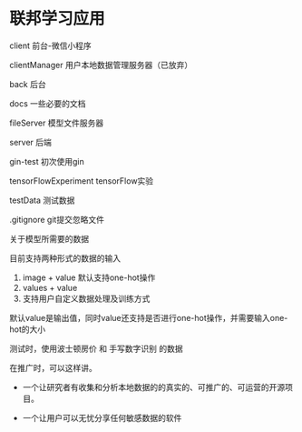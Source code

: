 # 联邦学习应用

client 前台-微信小程序

clientManager 用户本地数据管理服务器（已放弃）

back 后台

docs 一些必要的文档

fileServer 模型文件服务器

server  后端

gin-test 初次使用gin

tensorFlowExperiment tensorFlow实验

testData 测试数据

.gitignore git提交忽略文件

关于模型所需要的数据

目前支持两种形式的数据的输入

1. image + value 默认支持one-hot操作
2. values + value
3. 支持用户自定义数据处理及训练方式

默认value是输出值，同时value还支持是否进行one-hot操作，并需要输入one-hot的大小


测试时，使用波士顿房价 和 手写数字识别 的数据

在推广时，可以这样讲。 

+ 一个让研究者有收集和分析本地数据的的真实的、可推广的、可运营的开源项目。

+ 一个让用户可以无忧分享任何敏感数据的软件


